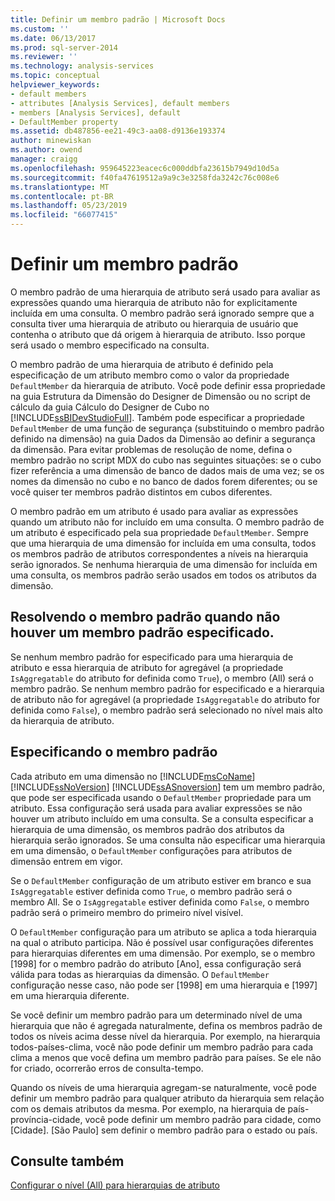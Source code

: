 ```yaml
---
title: Definir um membro padrão | Microsoft Docs
ms.custom: ''
ms.date: 06/13/2017
ms.prod: sql-server-2014
ms.reviewer: ''
ms.technology: analysis-services
ms.topic: conceptual
helpviewer_keywords:
- default members
- attributes [Analysis Services], default members
- members [Analysis Services], default
- DefaultMember property
ms.assetid: db487856-ee21-49c3-aa08-d9136e193374
author: minewiskan
ms.author: owend
manager: craigg
ms.openlocfilehash: 959645223eacec6c000ddbfa23615b7949d10d5a
ms.sourcegitcommit: f40fa47619512a9a9c3e3258fda3242c76c008e6
ms.translationtype: MT
ms.contentlocale: pt-BR
ms.lasthandoff: 05/23/2019
ms.locfileid: "66077415"
---
```

# <a name="define-a-default-member"></a>Definir um membro padrão
  O membro padrão de uma hierarquia de atributo será usado para avaliar as expressões quando uma hierarquia de atributo não for explicitamente incluída em uma consulta. O membro padrão será ignorado sempre que a consulta tiver uma hierarquia de atributo ou hierarquia de usuário que contenha o atributo que dá origem à hierarquia de atributo. Isso porque será usado o membro especificado na consulta.  
  
 O membro padrão de uma hierarquia de atributo é definido pela especificação de um atributo membro como o valor da propriedade `DefaultMember` da hierarquia de atributo. Você pode definir essa propriedade na guia Estrutura da Dimensão do Designer de Dimensão ou no script de cálculo da guia Cálculo do Designer de Cubo no [!INCLUDE[ssBIDevStudioFull](../../includes/ssbidevstudiofull-md.md)]. Também pode especificar a propriedade `DefaultMember` de uma função de segurança (substituindo o membro padrão definido na dimensão) na guia Dados da Dimensão ao definir a segurança da dimensão. Para evitar problemas de resolução de nome, defina o membro padrão no script MDX do cubo nas seguintes situações: se o cubo fizer referência a uma dimensão de banco de dados mais de uma vez; se os nomes da dimensão no cubo e no banco de dados forem diferentes; ou se você quiser ter membros padrão distintos em cubos diferentes.  
  
 O membro padrão em um atributo é usado para avaliar as expressões quando um atributo não for incluído em uma consulta. O membro padrão de um atributo é especificado pela sua propriedade `DefaultMember`. Sempre que uma hierarquia de uma dimensão for incluída em uma consulta, todos os membros padrão de atributos correspondentes a níveis na hierarquia serão ignorados. Se nenhuma hierarquia de uma dimensão for incluída em uma consulta, os membros padrão serão usados em todos os atributos da dimensão.  
  
## <a name="resolving-the-default-member-when-no-default-member-is-specified"></a>Resolvendo o membro padrão quando não houver um membro padrão especificado.  
 Se nenhum membro padrão for especificado para uma hierarquia de atributo e essa hierarquia de atributo for agregável (a propriedade `IsAggregatable` do atributo for definida como `True`), o membro (All) será o membro padrão. Se nenhum membro padrão for especificado e a hierarquia de atributo não for agregável (a propriedade `IsAggregatable` do atributo for definida como `False`), o membro padrão será selecionado no nível mais alto da hierarquia de atributo.  
  
## <a name="specifying-the-default-member"></a>Especificando o membro padrão  
 Cada atributo em uma dimensão no [!INCLUDE[msCoName](../../includes/msconame-md.md)] [!INCLUDE[ssNoVersion](../../includes/ssnoversion-md.md)] [!INCLUDE[ssASnoversion](../../includes/ssasnoversion-md.md)] tem um membro padrão, que pode ser especificada usando o `DefaultMember` propriedade para um atributo. Essa configuração será usada para avaliar expressões se não houver um atributo incluído em uma consulta. Se a consulta especificar a hierarquia de uma dimensão, os membros padrão dos atributos da hierarquia serão ignorados. Se uma consulta não especificar uma hierarquia em uma dimensão, o `DefaultMember` configurações para atributos de dimensão entrem em vigor.  
  
 Se o `DefaultMember` configuração de um atributo estiver em branco e sua `IsAggregatable` estiver definida como `True`, o membro padrão será o membro All. Se o `IsAggregatable` estiver definida como `False`, o membro padrão será o primeiro membro do primeiro nível visível.  
  
 O `DefaultMember` configuração para um atributo se aplica a toda hierarquia na qual o atributo participa. Não é possível usar configurações diferentes para hierarquias diferentes em uma dimensão. Por exemplo, se o membro [1998] for o membro padrão do atributo [Ano], essa configuração será válida para todas as hierarquias da dimensão. O `DefaultMember` configuração nesse caso, não pode ser [1998] em uma hierarquia e [1997] em uma hierarquia diferente.  
  
 Se você definir um membro padrão para um determinado nível de uma hierarquia que não é agregada naturalmente, defina os membros padrão de todos os níveis acima desse nível da hierarquia. Por exemplo, na hierarquia todos-países-clima, você não pode definir um membro padrão para cada clima a menos que você defina um membro padrão para países. Se ele não for criado, ocorrerão erros de consulta-tempo.  
  
 Quando os níveis de uma hierarquia agregam-se naturalmente, você pode definir um membro padrão para qualquer atributo da hierarquia sem relação com os demais atributos da mesma. Por exemplo, na hierarquia de país-província-cidade, você pode definir um membro padrão para cidade, como [Cidade]. [São Paulo] sem definir o membro padrão para o estado ou país.  
  
## <a name="see-also"></a>Consulte também  
 [Configurar o nível &#40;All&#41; para hierarquias de atributo](database-dimensions-configure-the-all-level-for-attribute-hierarchies.md)  
  
  
